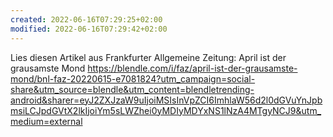 ```yaml
---
created: 2022-06-16T07:29:25+02:00
modified: 2022-06-16T07:29:42+02:00
---
```


Lies diesen Artikel aus Frankfurter Allgemeine Zeitung: April ist der grausamste Mond https://blendle.com/i/faz/april-ist-der-grausamste-mond/bnl-faz-20220615-e7081824?utm_campaign=social-share&utm_source=blendle&utm_content=blendletrending-android&sharer=eyJ2ZXJzaW9uIjoiMSIsInVpZCI6ImhlaW56d2l0dGVuYnJpbmsiLCJpdGVtX2lkIjoiYm5sLWZhei0yMDIyMDYxNS1lNzA4MTgyNCJ9&utm_medium=external
